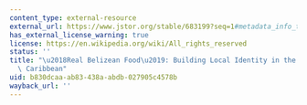 ```yaml
---
content_type: external-resource
external_url: https://www.jstor.org/stable/683199?seq=1#metadata_info_tab_contents
has_external_license_warning: true
license: https://en.wikipedia.org/wiki/All_rights_reserved
status: ''
title: "\u2018Real Belizean Food\u2019: Building Local Identity in the Transnational\
  \ Caribbean"
uid: b830dcaa-ab83-438a-abdb-027905c4578b
wayback_url: ''
---
```

